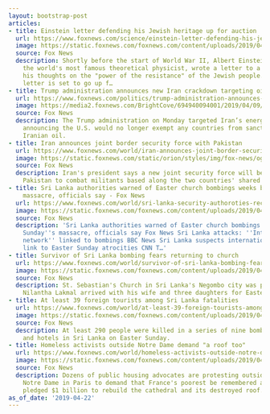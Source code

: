 ```yaml
---
layout: bootstrap-post
articles:
- title: Einstein letter defending his Jewish heritage up for auction
  url: https://www.foxnews.com/science/einstein-letter-defending-his-jewish-heritage-up-for-auction
  image: https://static.foxnews.com/foxnews.com/content/uploads/2019/04/Albert-Einstein-Letter-Signed-57934b_lg.jpg
  source: Fox News
  description: Shortly before the start of World War II, Albert Einstein, perhaps
    the world's most famous theoretical physicist, wrote a letter to a colleague detailing
    his thoughts on the "power of the resistance" of the Jewish people. And now that
    letter is set to go up f…
- title: Trump administration announces new Iran crackdown targeting oil revenue
  url: https://www.foxnews.com/politics/trump-administration-announces-new-iran-crackdown-targeting-oil-revenue
  image: https://media2.foxnews.com/BrightCove/694940094001/2019/04/09/694940094001_6024228768001_6024221534001-vs.jpg
  source: Fox News
  description: The Trump administration on Monday targeted Iran’s energy sector by
    announcing the U.S. would no longer exempt any countries from sanctions for importing
    Iranian oil.
- title: Iran announces joint border security force with Pakistan
  url: https://www.foxnews.com/world/iran-announces-joint-border-security-force-with-pakistan
  image: https://static.foxnews.com/static/orion/styles/img/fox-news/og/og-fox-news.png
  source: Fox News
  description: Iran's president says a new joint security force will be formed with
    Pakistan to combat militants based along the two countries' shared border.
- title: Sri Lanka authorities warned of Easter church bombings weeks before Sunday's
    massacre, officials say - Fox News
  url: https://www.foxnews.com/world/sri-lanka-security-authoroties-received-warnings-of-attacks-weeks-before-explosions-officials-say
  image: https://static.foxnews.com/foxnews.com/content/uploads/2019/04/AP19112414033792.jpg
  source: Fox News
  description: 'Sri Lanka authorities warned of Easter church bombings weeks before
    Sunday''s massacre, officials say Fox News Sri Lanka attacks: ''International
    network'' linked to bombings BBC News Sri Lanka suspects international terror
    link to Easter Sunday atrocities CNN T…'
- title: Survivor of Sri Lanka bombing fears returning to church
  url: https://www.foxnews.com/world/survivor-of-sri-lanka-bombing-fears-returning-to-church
  image: https://static.foxnews.com/foxnews.com/content/uploads/2019/04/ContentBroker_contentid-6a1f41e7b37e43bfb84a7c6920dae94b-1.png
  source: Fox News
  description: St. Sebastian's Church in Sri Lanka's Negombo city was packed when
    Nilantha Lakmal arrived with his wife and three daughters for Easter Mass.
- title: At least 39 foreign tourists among Sri Lanka fatalities
  url: https://www.foxnews.com/world/at-least-39-foreign-tourists-among-sri-lanka-fatalities
  image: https://static.foxnews.com/foxnews.com/content/uploads/2019/04/ContentBroker_contentid-aef495a5caa147a8b4234cb9b22b4813-1.png
  source: Fox News
  description: At least 290 people were killed in a series of nine bombings on churches
    and hotels in Sri Lanka on Easter Sunday.
- title: Homeless activists outside Notre Dame demand "a roof too"
  url: https://www.foxnews.com/world/homeless-activists-outside-notre-dame-demand-a-roof-too
  image: https://static.foxnews.com/foxnews.com/content/uploads/2019/04/ContentBroker_contentid-1e9f55ab93494468becddb09960da09e-1.png
  source: Fox News
  description: Dozens of public housing advocates are protesting outside the gutted
    Notre Dame in Paris to demand that France's poorest be remembered after donors
    pledged $1 billion to rebuild the cathedral and its destroyed roof.
as_of_date: '2019-04-22'
---
```


